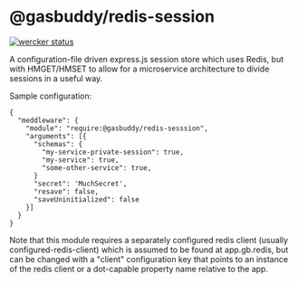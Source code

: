 @gasbuddy/redis-session
========================

[![wercker status](https://app.wercker.com/status/fe7216469e3eae1d70a04c9582bd9874/s/master "wercker status")](https://app.wercker.com/project/byKey/fe7216469e3eae1d70a04c9582bd9874)

A configuration-file driven express.js session store which uses
Redis, but with HMGET/HMSET to allow for a microservice architecture
to divide sessions in a useful way.

Sample configuration:

```
{
  "meddleware": {
    "module": "require:@gasbuddy/redis-sesssion",
    "arguments": [{
      "schemas": {
        "my-service-private-session": true,
        "my-service": true,
        "some-other-service": true,
      }
      "secret": 'MuchSecret',
      "resave": false,
      "saveUninitialized": false
    }]
  }
}
```

Note that this module requires a separately configured redis client
(usually configured-redis-client) which is assumed to be found at app.gb.redis,
but can be changed with a "client" configuration key that points to an instance
of the redis client or a dot-capable property name relative to the app.
